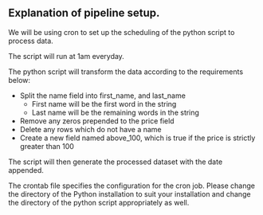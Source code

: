 ## Explanation of pipeline setup.

We will be using cron to set up the scheduling of the python script to process data.

The script will run at 1am everyday.

The python script will transform the data according to the requirements below:

* Split the name field into first_name, and last_name
    * First name will be the first word in the string
    * Last name will be the remaining words in the string
* Remove any zeros prepended to the price field
* Delete any rows which do not have a name
* Create a new field named above_100, which is true if the price is strictly greater than 100

The script will then generate the processed dataset with the date appended.

The crontab file specifies the configuration for the cron job. 
Please change the directory of the Python installation to suit your installation and change the directory of the python script appropriately as well.
